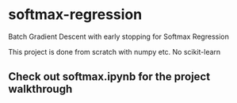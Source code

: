 # softmax-regression

Batch Gradient Descent with early stopping for Softmax Regression

This project is done from scratch with numpy etc. No scikit-learn

## Check out softmax.ipynb for the project walkthrough
